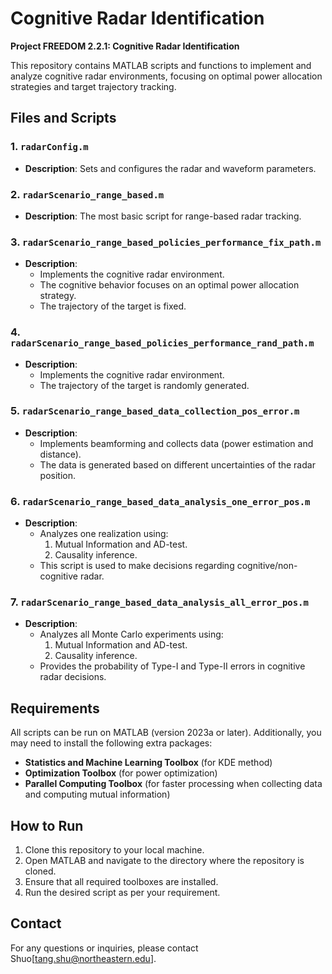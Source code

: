 # Cognitive Radar Identification
**Project FREEDOM 2.2.1: Cognitive Radar Identification**

This repository contains MATLAB scripts and functions to implement and analyze cognitive radar environments, focusing on optimal power allocation strategies and target trajectory tracking.

## Files and Scripts

### 1. `radarConfig.m`
- **Description**: Sets and configures the radar and waveform parameters.

### 2. `radarScenario_range_based.m`
- **Description**: The most basic script for range-based radar tracking.

### 3. `radarScenario_range_based_policies_performance_fix_path.m`
- **Description**: 
  - Implements the cognitive radar environment.
  - The cognitive behavior focuses on an optimal power allocation strategy.
  - The trajectory of the target is fixed.

### 4. `radarScenario_range_based_policies_performance_rand_path.m`
- **Description**: 
  - Implements the cognitive radar environment.
  - The trajectory of the target is randomly generated.

### 5. `radarScenario_range_based_data_collection_pos_error.m`
- **Description**: 
  - Implements beamforming and collects data (power estimation and distance).
  - The data is generated based on different uncertainties of the radar position.

### 6. `radarScenario_range_based_data_analysis_one_error_pos.m`
- **Description**: 
  - Analyzes one realization using:
    1. Mutual Information and AD-test.
    2. Causality inference.
  - This script is used to make decisions regarding cognitive/non-cognitive radar.

### 7. `radarScenario_range_based_data_analysis_all_error_pos.m`
- **Description**: 
  - Analyzes all Monte Carlo experiments using:
    1. Mutual Information and AD-test.
    2. Causality inference.
  - Provides the probability of Type-I and Type-II errors in cognitive radar decisions.

## Requirements

All scripts can be run on MATLAB (version 2023a or later). Additionally, you may need to install the following extra packages:

- **Statistics and Machine Learning Toolbox** (for KDE method)
- **Optimization Toolbox** (for power optimization)
- **Parallel Computing Toolbox** (for faster processing when collecting data and computing mutual information)

## How to Run

1. Clone this repository to your local machine.
2. Open MATLAB and navigate to the directory where the repository is cloned.
3. Ensure that all required toolboxes are installed.
4. Run the desired script as per your requirement.

## Contact

For any questions or inquiries, please contact Shuo[tang.shu@northeastern.edu].
